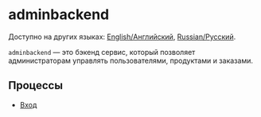# adminbackend

Доступно на других языках: [English/Английский](adminbackend.md), [Russian/Русский](adminbackend.ru.md). 

`adminbackend` — это бэкенд сервис, который позволяет администраторам управлять пользователями, продуктами и заказами.

## Процессы 

- [Вход](../processes/customer/signin.ru.md)

